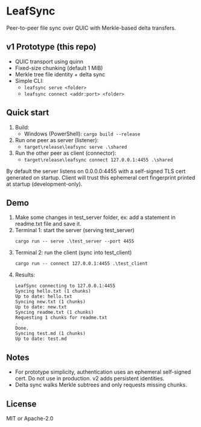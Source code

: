# LeafSync

Peer-to-peer file sync over QUIC with Merkle-based delta transfers.

## v1 Prototype (this repo)
- QUIC transport using quinn
- Fixed-size chunking (default 1 MiB)
- Merkle tree file identity + delta sync
- Simple CLI:
  - `leafsync serve <folder>`
  - `leafsync connect <addr:port> <folder>`

## Quick start
1. Build:
   - Windows (PowerShell): `cargo build --release`
2. Run one peer as server (listener):
   - `target\release\leafsync serve .\shared`
3. Run the other peer as client (connector):
   - `target\release\leafsync connect 127.0.0.1:4455 .\shared`

By default the server listens on 0.0.0.0:4455 with a self-signed TLS cert generated on startup. Client will trust this ephemeral cert fingerprint printed at startup (development-only).

## Demo
1. Make some changes in test_server folder, ex: add a statement in readme.txt file and save it.
2. Terminal 1: start the server (serving test_server)
   ```
   cargo run -- serve .\test_server --port 4455

   ```
3. Terminal 2: run the client (sync into test_client)
   ```
   cargo run -- connect 127.0.0.1:4455 .\test_client

   ```
4. Results:
   ```
   LeafSync connecting to 127.0.0.1:4455
   Syncing hello.txt (1 chunks)
   Up to date: hello.txt
   Syncing new.txt (1 chunks)
   Up to date: new.txt
   Syncing readme.txt (1 chunks)
   Requesting 1 chunks for readme.txt
   . 
   Done.
   Syncing test.md (1 chunks)
   Up to date: test.md    
   ```  

## Notes
- For prototype simplicity, authentication uses an ephemeral self-signed cert. Do not use in production. v2 adds persistent identities.
- Delta sync walks Merkle subtrees and only requests missing chunks.

## License
MIT or Apache-2.0